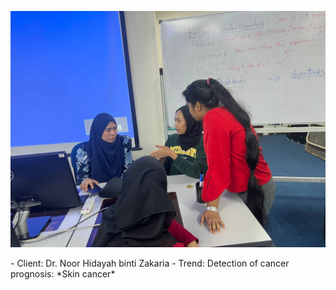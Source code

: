 ![Alt text](
https://github.com/NiesHW/SECB3203_P4B/blob/41270d9bdcf4dee3f012f73735c10d3c1be42c7c/Group_Project/Group_2/Task_1/first_meeting_with_client.jpg)
<p align = center *Our first group meeting with a client to discuss the focus of our project* ></p>
- Client: Dr. Noor Hidayah binti Zakaria
- Trend: Detection of cancer prognosis: *Skin cancer*



